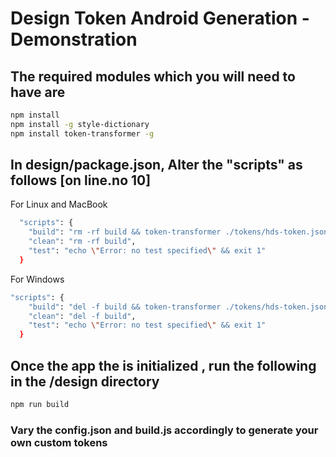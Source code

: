 # Design Token Android Generation - Demonstration

## The required modules which you will need to have are
```bash
npm install
npm install -g style-dictionary
npm install token-transformer -g
```

## In design/package.json, Alter the "scripts" as follows [on line.no 10]

For Linux and MacBook
```bash
  "scripts": {
    "build": "rm -rf build && token-transformer ./tokens/hds-token.json ./tokens/hds-token-transformer.json --resolveReferences=false && node ./build.js",
    "clean": "rm -rf build",
    "test": "echo \"Error: no test specified\" && exit 1"
  }
```

For Windows 
```bash
"scripts": {
    "build": "del -f build && token-transformer ./tokens/hds-token.json ./tokens/hds-token-transformer.json --resolveReferences=false && node ./build.js",
    "clean": "del -f build",
    "test": "echo \"Error: no test specified\" && exit 1"
  }
```


## Once the app the is initialized , run the following in the /design directory

```bash
npm run build 
```

### Vary the config.json and build.js accordingly to generate your own custom tokens
